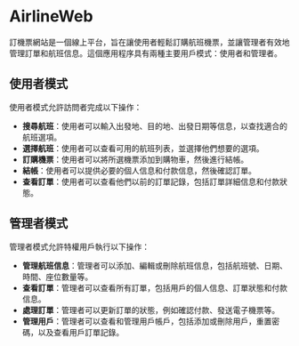 # AirlineWeb

訂機票網站是一個線上平台，旨在讓使用者輕鬆訂購航班機票，並讓管理者有效地管理訂單和航班信息。這個應用程序具有兩種主要用戶模式：使用者和管理者。

## 使用者模式

使用者模式允許訪問者完成以下操作：

- **搜尋航班**：使用者可以輸入出發地、目的地、出發日期等信息，以查找適合的航班選項。
- **選擇航班**：使用者可以查看可用的航班列表，並選擇他們想要的選項。
- **訂購機票**：使用者可以將所選機票添加到購物車，然後進行結帳。
- **結帳**：使用者可以提供必要的個人信息和付款信息，然後確認訂單。
- **查看訂單**：使用者可以查看他們以前的訂單記錄，包括訂單詳細信息和付款狀態。

## 管理者模式

管理者模式允許特權用戶執行以下操作：

- **管理航班信息**：管理者可以添加、編輯或刪除航班信息，包括航班號、日期、時間、座位數量等。
- **查看訂單**：管理者可以查看所有訂單，包括用戶的個人信息、訂單狀態和付款信息。
- **處理訂單**：管理者可以更新訂單的狀態，例如確認付款、發送電子機票等。
- **管理用戶**：管理者可以查看和管理用戶帳戶，包括添加或刪除用戶，重置密碼，以及查看用戶訂單記錄。
